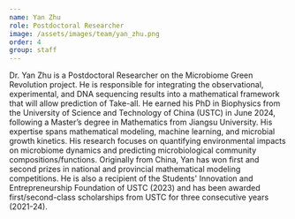 ```yaml
---
name: Yan Zhu
role: Postdoctoral Researcher
image: /assets/images/team/yan_zhu.png
order: 4
group: staff
---
```


Dr. Yan Zhu is a Postdoctoral Researcher on the Microbiome Green Revolution project. He is responsible for integrating the observational, experimental, and DNA sequencing results into a mathematical framework that will allow prediction of Take-all. He earned his PhD in Biophysics from the University of Science and Technology of China (USTC) in June 2024, following a Master’s degree in Mathematics from Jiangsu University. His expertise spans mathematical modeling, machine learning, and microbial growth kinetics. His research focuses on quantifying environmental impacts on microbiome dynamics and predicting microbiological community compositions/functions. Originally from China, Yan has won first and second prizes in national and provincial mathematical modeling competitions. He is also a recipient of the Students' Innovation and Entrepreneurship Foundation of USTC (2023) and has been awarded first/second-class scholarships from USTC for three consecutive years (2021-24).